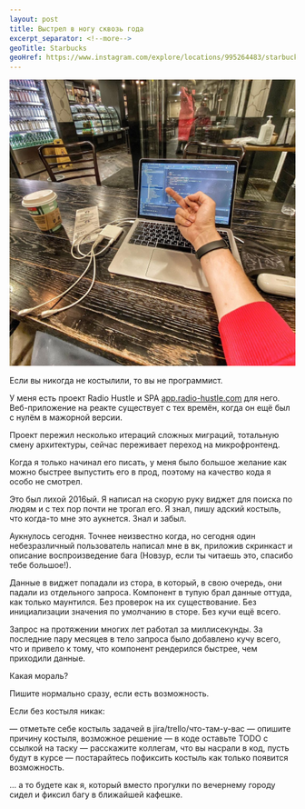 ```yaml
---
layout: post
title: Выстрел в ногу сквозь года
excerpt_separator: <!--more-->
geoTitle: Starbucks
geoHref: https://www.instagram.com/explore/locations/995264483/starbucks-russia/
---
```


![Me at Starbucks](/assets/shot_in_the_leg.jpg)

Если вы никогда не костылили, то вы не программист.

<!--more-->

У меня есть проект Radio Hustle и SPA [app.radio-hustle.com](app.radio-hustle.com) для него. Веб-приложение на реакте существует с тех времён, когда он ещё был с нулём в мажорной версии.

Проект пережил несколько итераций сложных миграций, тотальную смену архитектуры, сейчас переживает переход на микрофронтенд.

Когда я только начинал его писать, у меня было большое желание как можно быстрее выпустить его в прод, поэтому на качество кода я особо не смотрел.

Это был лихой 2016ый. Я написал на скорую руку виджет для поиска по людям и с тех пор почти не трогал его. Я знал, пишу адский костыль, что когда-то мне это аукнется. Знал и забыл.

Аукнулось сегодня. Точнее неизвестно когда, но сегодня один небезразличный пользователь написал мне в вк, приложив скринкаст и описание воспроизведение бага (Новзур, если ты читаешь это, спасибо тебе большое!).

Данные в виджет попадали из стора, в который, в свою очередь, они падали из отдельного запроса. Компонент в тупую брал данные оттуда, как только маунтился. Без проверок на их существование. Без инициализации значения по умолчанию в сторе. Без кучи ещё всего.

Запрос на протяжении многих лет работал за миллисекунды. За последние пару месяцев в тело запроса было добавлено кучу всего, что и привело к тому, что компонент рендерился быстрее, чем приходили данные.

Какая мораль?

Пишите нормально сразу, если есть возможность.

Если без костыля никак:

— отметьте себе костыль задачей в jira/trello/что-там-у-вас
— опишите причину костыля, возможное решение
— в коде оставьте TODO с ссылкой на таску
— расскажите коллегам, что вы насрали в код, пусть будут в курсе — постарайтесь пофиксить костыль как только появится возможность.

… а то будете как я, который вместо прогулки по вечернему городу сидел и фиксил багу в ближайшей кафешке.

